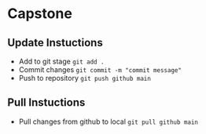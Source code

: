 # Capstone

## Update Instuctions

- Add to git stage `git add .`
- Commit changes `git commit -m "commit message"`
- Push to repository `git push github main`

## Pull Instuctions

- Pull changes from github to local `git pull github main`
